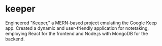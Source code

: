 # keeper
Engineered "Keeper," a MERN-based project emulating the Google Keep app. Created a  dynamic and user-friendly application for notetaking, employing React for the frontend and  Node.js with MongoDB for the backend.

